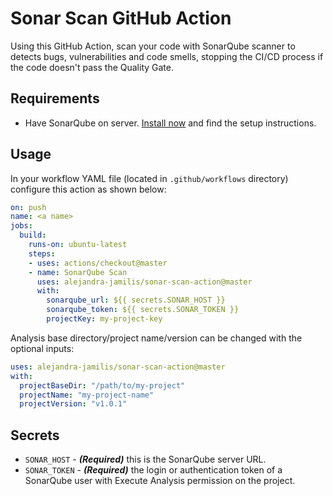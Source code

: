 # Sonar Scan GitHub Action

Using this GitHub Action, scan your code with SonarQube scanner to detects bugs, vulnerabilities and code smells, stopping the CI/CD process if the code doesn't pass the Quality Gate.

## Requirements

* Have SonarQube on server. [Install now](https://docs.sonarqube.org/latest/setup/install-server/) and find the setup instructions.

## Usage

In your workflow YAML file (located in `.github/workflows` directory) configure this action as shown below:

```yaml
on: push
name: <a name>
jobs:
  build:
    runs-on: ubuntu-latest
    steps:
    - uses: actions/checkout@master
    - name: SonarQube Scan
      uses: alejandra-jamilis/sonar-scan-action@master
      with:
        sonarqube_url: ${{ secrets.SONAR_HOST }}
        sonarqube_token: ${{ secrets.SONAR_TOKEN }}
        projectKey: my-project-key
```
Analysis base directory/project name/version can be changed with the optional inputs:

```yaml
uses: alejandra-jamilis/sonar-scan-action@master
with:
  projectBaseDir: "/path/to/my-project"
  projectName: "my-project-name"
  projectVersion: "v1.0.1"
```

## Secrets

- `SONAR_HOST` - **_(Required)_** this is the SonarQube server URL.
- `SONAR_TOKEN` - **_(Required)_** the login or authentication token of a SonarQube user with Execute Analysis permission on the project. 
